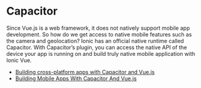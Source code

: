 # Capacitor

Since Vue.js is a web framework, it does not natively support mobile app development. So how do we get access to native mobile features such as the camera and geolocation? Ionic has an official native runtime called Capacitor. With Capacitor’s plugin, you can access the native API of the device your app is running on and build truly native mobile application with Ionic Vue.

- [Building cross-platform apps with Capacitor and Vue.js](https://blog.logrocket.com/building-cross-platform-apps-with-capacitor-and-vue-js/)
- [Building Mobile Apps With Capacitor And Vue.js](https://www.smashingmagazine.com/2018/07/mobile-apps-capacitor-vue-js/)


